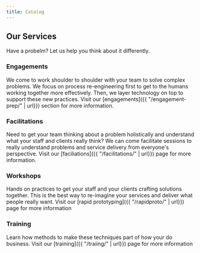 ```yaml
---
title: Catalog
---
```

## Our Services
Have a probelm? Let us help you think about it differently.

### Engagements

We come to work shoulder to shoulder with your team to solve complex problems. We focus on process re-engineering first to get to the humans working together more effectively. Then, we layer technology on top to support these new practices. Visit our [engagements]({{ "/engagement-prep/" | url}}) section for more information.

### Facilitations

Need to get your team thinking about a problem holistically and understand what your staff and clients really think? We can come facilitate sessions to really understand problems and service delivery from everyone's perspective.
Visit our [faciliations]({{ "/facilitations/" | url}}) page for more information.

### Workshops

Hands on practices to get your staff and your clients crafting solutions together. This is the best way to re-imagine your services and deliver what people really want.
Visit our [rapid prototyping]({{ "/rapidproto/" | url}}) page for more information

### Training

Learn how methods to make these techniques part of how your do business.
Visit our [training]({{ "/traiing/" | url}}) page for more information
